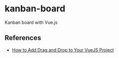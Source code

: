 # kanban-board
Kanban board with Vue.js

## References
- [How to Add Drag and Drop to Your VueJS Project](https://learnvue.co/articles/vue-drag-and-drop)